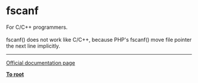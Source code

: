 # fscanf



For C/C++ programmers.<br><br>fscanf() does not work like C/C++, because PHP&apos;s fscanf() move file pointer the next line implicitly.  

---

[Official documentation page](https://www.php.net/manual/en/function.fscanf.php)

**[To root](/README.md)**